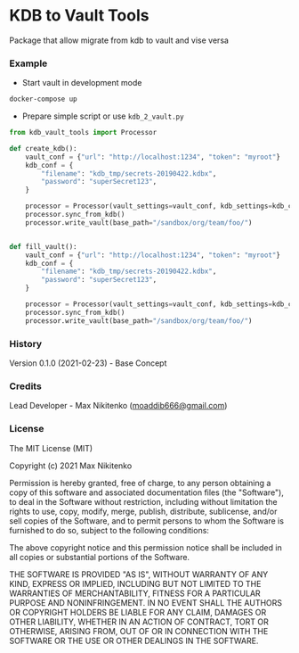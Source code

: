 # KDB to Vault Tools

Package that allow migrate from kdb to vault and vise versa

### Example
- Start vault in development mode
```bash
docker-compose up
```

- Prepare simple script or use `kdb_2_vault.py`

```python
from kdb_vault_tools import Processor

def create_kdb():
    vault_conf = {"url": "http://localhost:1234", "token": "myroot"}
    kdb_conf = {
        "filename": "kdb_tmp/secrets-20190422.kdbx",
        "password": "superSecret123",
    }

    processor = Processor(vault_settings=vault_conf, kdb_settings=kdb_conf)
    processor.sync_from_kdb()
    processor.write_vault(base_path="/sandbox/org/team/foo/")


def fill_vault():
    vault_conf = {"url": "http://localhost:1234", "token": "myroot"}
    kdb_conf = {
        "filename": "kdb_tmp/secrets-20190422.kdbx",
        "password": "superSecret123",
    }

    processor = Processor(vault_settings=vault_conf, kdb_settings=kdb_conf)
    processor.sync_from_kdb()
    processor.write_vault(base_path="/sandbox/org/team/foo/") 
```

### History
Version 0.1.0 (2021-02-23) - Base Concept

### Credits
Lead Developer - Max Nikitenko (moaddib666@gmail.com)

### License
The MIT License (MIT)

Copyright (c) 2021 Max Nikitenko

Permission is hereby granted, free of charge, to any person obtaining a copy of this software and associated documentation files (the "Software"), to deal in the Software without restriction, including without limitation the rights to use, copy, modify, merge, publish, distribute, sublicense, and/or sell copies of the Software, and to permit persons to whom the Software is furnished to do so, subject to the following conditions:

The above copyright notice and this permission notice shall be included in all copies or substantial portions of the Software.

THE SOFTWARE IS PROVIDED "AS IS", WITHOUT WARRANTY OF ANY KIND, EXPRESS OR IMPLIED, INCLUDING BUT NOT LIMITED TO THE WARRANTIES OF MERCHANTABILITY, FITNESS FOR A PARTICULAR PURPOSE AND NONINFRINGEMENT. IN NO EVENT SHALL THE AUTHORS OR COPYRIGHT HOLDERS BE LIABLE FOR ANY CLAIM, DAMAGES OR OTHER LIABILITY, WHETHER IN AN ACTION OF CONTRACT, TORT OR OTHERWISE, ARISING FROM, OUT OF OR IN CONNECTION WITH THE SOFTWARE OR THE USE OR OTHER DEALINGS IN THE SOFTWARE.